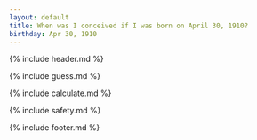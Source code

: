 ```yaml
---
layout: default
title: When was I conceived if I was born on April 30, 1910?
birthday: Apr 30, 1910
---
```


{% include header.md %}

{% include guess.md %}

{% include calculate.md %}

{% include safety.md %}

{% include footer.md %}



